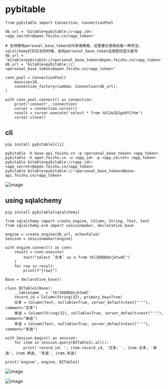 # pybitable

```
from pybitable import Connection, ConnectionPool

db_url = 'bitable+pybitable://<app_id>:<app_secret>@open.feishu.cn/<app_token>'

# 支持使用personal_base_token访问多维表格，这里建议使用后面一种写法，sqlalchemy打印日志的时候，会将personal_base_token当成密码显示星号
db_url = 'bitable+pybitable://<personal_base_token>@open.feishu.cn/<app_token>'
db_url = 'bitable+pybitable://:<personal_base_token>@open.feishu.cn/<app_token>'

conn_pool = ConnectionPool(
    maxsize=10,
    connection_factory=lambda: Connection(db_url),
)

with conn_pool.connect() as connection:
    print('connect', connection)
    cursor = connection.cursor()
    result = cursor.execute('select * from tbl2w2QJgo6YCthm')
    cursor.close()
```

## cli
```
pip install pybitable[cli]

pybitable -h base-api.feishu.cn -p <personal_base_token> <app_token>
pybitable -h open.feishu.cn -u <app_id> -p <app_secret> <app_token>
pybitable bitable+pybitable://<app_id>:<app_secret>@open.feishu.cn/<app_token>
pybitable bitable+pybitable://:<personal_base_token>@base-api.feishu.cn/<app_token>
```
![image](https://github.com/lloydzhou/pybitable/assets/1826685/06a2aa06-6e9f-4ba8-9c9c-c738e7d891e5)


## using sqlalchemy

```
pip install pybitable[sqlalchemy]

from sqlalchemy import create_engine, Column, String, Text, text
from sqlalchemy.orm import sessionmaker, declarative_base

engine = create_engine(db_url, echo=False)
Session = sessionmaker(engine)

with engine.connect() as conn:
    result = conn.execute(
        text("select `文本` as a from tblID0QbOnjktwdC")
    )
    for row in result:
        print(f"{row}")

Base = declarative_base()

class BITable1(Base):
    __tablename__ = 'tblID0QbOnjktwdC'
    record_id = Column(String(32), primary_key=True)
    文本 = Column(Text, nullable=True, server_default=text("''"), comment="文本")
    单选 = Column(String(32), nullable=True, server_default=text("''"), comment="单选")
    多选 = Column(Text, nullable=True, server_default=text("''"), comment="多选")

with Session.begin() as session:
    for item in session.query(BITable1).all():
        print('record_id: ', item.record_id, '文本: ', item.文本, '单选', item.单选, '多选', item.多选)

print('engine', engine, BITable1)
```

![image](https://github.com/lloydzhou/pybitable/assets/1826685/c12009c4-0ea0-4a30-babb-97a6604142e7)

![image](https://github.com/lloydzhou/pybitable/assets/1826685/fa85ed0b-2474-4caf-a4ef-5185afceebce)

